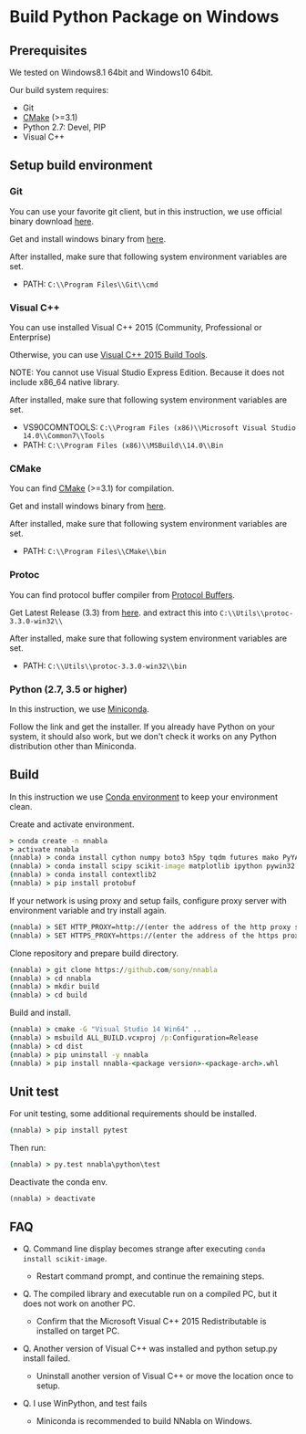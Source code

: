 # Build Python Package on Windows

## Prerequisites

We tested on Windows8.1 64bit and Windows10 64bit.

Our build system requires:

* Git
* [CMake](https://cmake.org/) (>=3.1)
* Python 2.7: Devel, PIP
* Visual C++

## Setup build environment

### Git

You can use your favorite git client, but in this instruction, we use official binary download [here](https://git-scm.com/).

Get and install windows binary from [here](https://git-scm.com/download/win).

After installed, make sure that following system environment variables are set.

* PATH: `C:\\Program Files\\Git\\cmd`

### Visual C++

You can use installed Visual C++ 2015 (Community, Professional or Enterprise)

Otherwise, you can use [Visual C++ 2015 Build Tools](http://landinghub.visualstudio.com/visual-cpp-build-tools>).

NOTE: You cannot use Visual Studio Express Edition. Because it does not include x86_64 native library.

After installed, make sure that following system environment variables are set.

* VS90COMNTOOLS: `C:\\Program Files (x86)\\Microsoft Visual Studio 14.0\\Common7\\Tools`
* PATH: `C:\\Program Files (x86)\\MSBuild\\14.0\\Bin`

### CMake

You can find [CMake](https://cmake.org/) (>=3.1) for compilation.

Get and install windows binary from [here](https://cmake.org/files/v3.8/cmake-3.8.2-win64-x64.msi>).

After installed, make sure that following system environment variables are set.

* PATH: `C:\\Program Files\\CMake\\bin`

### Protoc

You can find protocol buffer compiler from [Protocol Buffers](https://developers.google.com/protocol-buffers/).

Get Latest Release (3.3) from [here](https://github.com/google/protobuf/releases/download/v3.3.0/protoc-3.3.0-win32.zip).
and extract this into `C:\\Utils\\protoc-3.3.0-win32\\`

After installed, make sure that following system environment variables are set.

* PATH: `C:\\Utils\\protoc-3.3.0-win32\\bin`

### Python (2.7, 3.5 or higher)

In this instruction, we use [Miniconda](https://conda.io/miniconda.html).

Follow the link and get the installer. If you already have Python on your system, it should also work, but we don't check it works on any Python distribution other than Miniconda.

## Build


In this instruction we use [Conda environment](https://conda.io/docs/using/envs.html) to keep your environment clean.

Create and activate environment.

```bat
> conda create -n nnabla
> activate nnabla
(nnabla) > conda install cython numpy boto3 h5py tqdm futures mako PyYAML
(nnabla) > conda install scipy scikit-image matplotlib ipython pywin32
(nnabla) > conda install contextlib2
(nnabla) > pip install protobuf
```


If your network is using proxy and setup fails, configure proxy server with environment variable and try install again.

```bat
(nnabla) > SET HTTP_PROXY=http://(enter the address of the http proxy server here)
(nnabla) > SET HTTPS_PROXY=https://(enter the address of the https proxy server here)
```

Clone repository and prepare build directory.

```bat
(nnabla) > git clone https://github.com/sony/nnabla
(nnabla) > cd nnabla
(nnabla) > mkdir build
(nnabla) > cd build
```

Build and install.

```bat
(nnabla) > cmake -G "Visual Studio 14 Win64" ..
(nnabla) > msbuild ALL_BUILD.vcxproj /p:Configuration=Release
(nnabla) > cd dist
(nnabla) > pip uninstall -y nnabla
(nnabla) > pip install nnabla-<package version>-<package-arch>.whl
```

## Unit test

For unit testing, some additional requirements should be installed.

```bat
(nnabla) > pip install pytest
```

Then run:

```bat
(nnabla) > py.test nnabla\python\test
```

Deactivate the conda env.

```
(nnabla) > deactivate
```

## FAQ

* Q. Command line display becomes strange after executing `conda install scikit-image`.
  * Restart command prompt, and continue the remaining steps.
* Q. The compiled library and executable run on a compiled PC, but it does not work on another PC.
  * Confirm that the Microsoft Visual C++ 2015 Redistributable is installed on target PC.

* Q. Another version of Visual C++ was installed and python setup.py install failed.
  * Uninstall another version of Visual C++ or move the location once to setup.
* Q. I use WinPython, and test fails
  * Miniconda is recommended to build NNabla on Windows.
